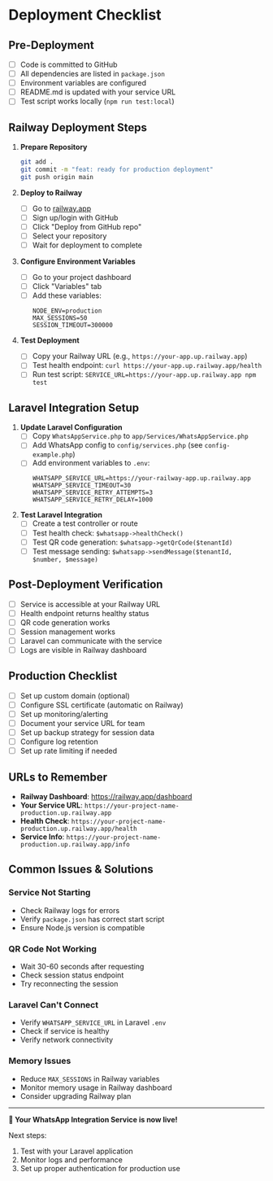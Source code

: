 # Deployment Checklist

## Pre-Deployment

- [ ] Code is committed to GitHub
- [ ] All dependencies are listed in `package.json`
- [ ] Environment variables are configured
- [ ] README.md is updated with your service URL
- [ ] Test script works locally (`npm run test:local`)

## Railway Deployment Steps

1. **Prepare Repository**
   ```bash
   git add .
   git commit -m "feat: ready for production deployment"
   git push origin main
   ```

2. **Deploy to Railway**
   - [ ] Go to [railway.app](https://railway.app)
   - [ ] Sign up/login with GitHub
   - [ ] Click "Deploy from GitHub repo"
   - [ ] Select your repository
   - [ ] Wait for deployment to complete

3. **Configure Environment Variables**
   - [ ] Go to your project dashboard
   - [ ] Click "Variables" tab
   - [ ] Add these variables:
     ```
     NODE_ENV=production
     MAX_SESSIONS=50
     SESSION_TIMEOUT=300000
     ```

4. **Test Deployment**
   - [ ] Copy your Railway URL (e.g., `https://your-app.up.railway.app`)
   - [ ] Test health endpoint: `curl https://your-app.up.railway.app/health`
   - [ ] Run test script: `SERVICE_URL=https://your-app.up.railway.app npm test`

## Laravel Integration Setup

1. **Update Laravel Configuration**
   - [ ] Copy `WhatsAppService.php` to `app/Services/WhatsAppService.php`
   - [ ] Add WhatsApp config to `config/services.php` (see `config-example.php`)
   - [ ] Add environment variables to `.env`:
     ```
     WHATSAPP_SERVICE_URL=https://your-railway-app.up.railway.app
     WHATSAPP_SERVICE_TIMEOUT=30
     WHATSAPP_SERVICE_RETRY_ATTEMPTS=3
     WHATSAPP_SERVICE_RETRY_DELAY=1000
     ```

2. **Test Laravel Integration**
   - [ ] Create a test controller or route
   - [ ] Test health check: `$whatsapp->healthCheck()`
   - [ ] Test QR code generation: `$whatsapp->getQrCode($tenantId)`
   - [ ] Test message sending: `$whatsapp->sendMessage($tenantId, $number, $message)`

## Post-Deployment Verification

- [ ] Service is accessible at your Railway URL
- [ ] Health endpoint returns healthy status
- [ ] QR code generation works
- [ ] Session management works
- [ ] Laravel can communicate with the service
- [ ] Logs are visible in Railway dashboard

## Production Checklist

- [ ] Set up custom domain (optional)
- [ ] Configure SSL certificate (automatic on Railway)
- [ ] Set up monitoring/alerting
- [ ] Document your service URL for team
- [ ] Set up backup strategy for session data
- [ ] Configure log retention
- [ ] Set up rate limiting if needed

## URLs to Remember

- **Railway Dashboard**: https://railway.app/dashboard
- **Your Service URL**: `https://your-project-name-production.up.railway.app`
- **Health Check**: `https://your-project-name-production.up.railway.app/health`
- **Service Info**: `https://your-project-name-production.up.railway.app/info`

## Common Issues & Solutions

### Service Not Starting
- Check Railway logs for errors
- Verify `package.json` has correct start script
- Ensure Node.js version is compatible

### QR Code Not Working
- Wait 30-60 seconds after requesting
- Check session status endpoint
- Try reconnecting the session

### Laravel Can't Connect
- Verify `WHATSAPP_SERVICE_URL` in Laravel `.env`
- Check if service is healthy
- Verify network connectivity

### Memory Issues
- Reduce `MAX_SESSIONS` in Railway variables
- Monitor memory usage in Railway dashboard
- Consider upgrading Railway plan

---

**🚀 Your WhatsApp Integration Service is now live!**

Next steps:
1. Test with your Laravel application
2. Monitor logs and performance
3. Set up proper authentication for production use 